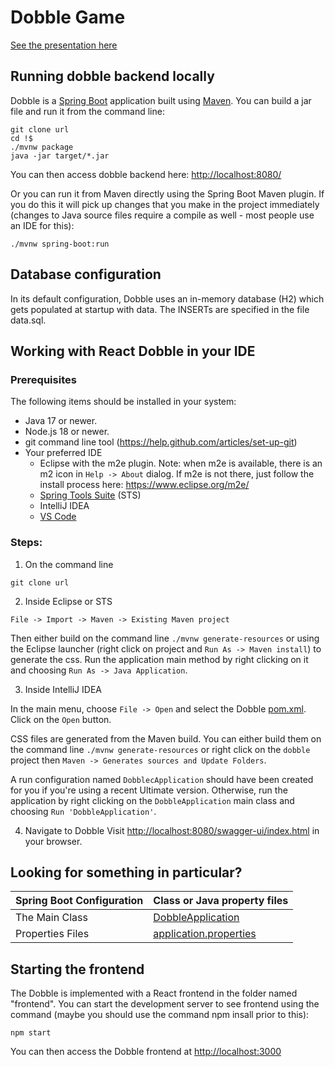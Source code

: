 # Dobble Game

<a href="https://speakerdeck.com/michaelisvy/spring-dobble-sample-application">See the presentation here</a>

## Running dobble backend locally
Dobble is a [Spring Boot](https://spring.io/guides/gs/spring-boot) application built using [Maven](https://spring.io/guides/gs/maven/).  You can build a jar file and run it from the command line:


```
git clone url
cd !$
./mvnw package
java -jar target/*.jar
```

You can then access dobble backend here: [http://localhost:8080/](http://localhost:8080/swagger-ui/index.html)



Or you can run it from Maven directly using the Spring Boot Maven plugin. If you do this it will pick up changes that you make in the project immediately (changes to Java source files require a compile as well - most people use an IDE for this):

```
./mvnw spring-boot:run
```
## Database configuration

In its default configuration, Dobble uses an in-memory database (H2) which
gets populated at startup with data. The INSERTs are specified in the file data.sql.

## Working with React Dobble in your IDE

### Prerequisites
The following items should be installed in your system:
* Java 17 or newer.
* Node.js 18 or newer.
* git command line tool (https://help.github.com/articles/set-up-git)
* Your preferred IDE 
  * Eclipse with the m2e plugin. Note: when m2e is available, there is an m2 icon in `Help -> About` dialog. If m2e is
  not there, just follow the install process here: https://www.eclipse.org/m2e/
  * [Spring Tools Suite](https://spring.io/tools) (STS)
  * IntelliJ IDEA
  * [VS Code](https://code.visualstudio.com)

### Steps:

1) On the command line
```
git clone url
```
2) Inside Eclipse or STS
```
File -> Import -> Maven -> Existing Maven project
```

Then either build on the command line `./mvnw generate-resources` or using the Eclipse launcher (right click on project and `Run As -> Maven install`) to generate the css. Run the application main method by right clicking on it and choosing `Run As -> Java Application`.

3) Inside IntelliJ IDEA

In the main menu, choose `File -> Open` and select the Dobble [pom.xml](pom.xml). Click on the `Open` button.

CSS files are generated from the Maven build. You can either build them on the command line `./mvnw generate-resources`
or right click on the `dobble` project then `Maven -> Generates sources and Update Folders`.

A run configuration named `DobblecApplication` should have been created for you if you're using a recent Ultimate
version. Otherwise, run the application by right clicking on the `DobbleApplication` main class and choosing
`Run 'DobbleApplication'`.

4) Navigate to Dobble
Visit [http://localhost:8080/swagger-ui/index.html](http://localhost:8080/swagger-ui/index.html) in your browser.


## Looking for something in particular?

|Spring Boot Configuration | Class or Java property files  |
|--------------------------|---|
|The Main Class | [DobbleApplication](https://github.com/gii-is-DP1/spring-Dobble/blob/master/src/main/java/org/springframework/samples/Dobble/Dobble.java) |
|Properties Files | [application.properties](https://github.com/gii-is-DP1/spring-Dobble/blob/master/src/main/resources) |


## Starting the frontend

The Dobble is implemented with a React frontend in the folder named "frontend".
You can start the development server to see frontend using the command (maybe you should use the command npm insall prior to this):
```
npm start
```
You can then access the Dobble frontend at [http://localhost:3000](http://localhost:3000)

